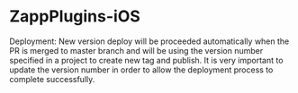 # ZappPlugins-iOS

Deployment:
New version deploy will be proceeded automatically when the PR is merged to master branch and will be using the version number specified in a project to create new tag and publish.
It is very important to update the version number in order to allow the deployment process to complete successfully.
